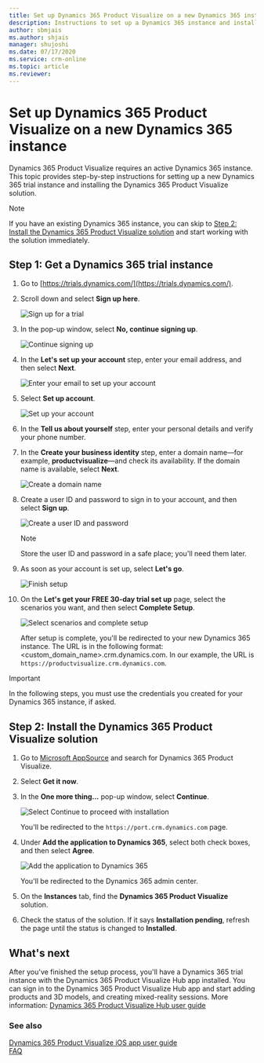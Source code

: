 ```yaml
---
title: Set up Dynamics 365 Product Visualize on a new Dynamics 365 instance
description: Instructions to set up a Dynamics 365 instance and install the Dynamics 365 Product Visualize solution
author: sbmjais
ms.author: shjais
manager: shujoshi
ms.date: 07/17/2020
ms.service: crm-online
ms.topic: article
ms.reviewer:
---
```


# Set up Dynamics 365 Product Visualize on a new Dynamics 365 instance
<!--note from editor: The Dynamics Style Guide still says to always use "Dynamics 365" in front of "Product Visualize." However, to judge by the screenshots and text in these topics, could it be that we're simply using "Product Visualize Hub" without any qualifier? I checked with Renee; she isn't aware of any change in naming for this product, so I've added "Dynamics 365" to all instances, including "Product Visualize Hub." If this is wrong, please let us editors know so we can update the style guide.-->
Dynamics 365 Product Visualize requires an active Dynamics 365 instance. This topic provides step-by-step instructions for setting up a new Dynamics 365 trial instance and installing the Dynamics 365 Product Visualize solution.
<!--Is it okay to move this note up here? I think it makes more sense here than at the end of Step 2.-->
> [!NOTE]
> If you have an existing Dynamics 365 instance, you can skip to [Step 2: Install the Dynamics 365 Product Visualize solution](#step-2-install-the-dynamics-365-product-visualize-solution) and start working with the solution immediately.

## Step 1: Get a Dynamics 365 trial instance

1. Go to [https://trials.dynamics.com/](https://trials.dynamics.com/).

2. Scroll down and select **Sign up here**.

    ![Sign up for a trial](media/trials-page.png "Sign up for a trial")

3. In the pop-up window, select **No, continue signing up**.

    ![Continue signing up](media/continue-step.png "Continue signing up")

4. In the **Let's set up your account** step, enter your email address, and then select **Next**.

    ![Enter your email to set up your account](media/wizard-step1.png "Enter your email to set up your account")

5. Select **Set up account**.

    ![Set up your account](media/wizard-step1_1.png "Set up your account")

6. In the **Tell us about yourself** step, enter your personal details and verify your phone number.

7. In the **Create your business identity** step, enter a domain name&mdash;for example, **productvisualize**&mdash;and check its availability. If the domain name is available, select **Next**.

    ![Create a domain name](media/wizard-step3.png "Create a domain name")

8. Create a user ID and password to sign in to your account, and then select **Sign up**.

    ![Create a user ID and password](media/wizard-step3_1.png "Create a user ID and password")

    > [!NOTE]
    > Store the user ID and password in a safe place; you'll need them later.

9. As soon as your account is set up, select **Let's go**.

    ![Finish setup](media/wizard-step4.png "Finish setup")

10. On the **Let's get your FREE 30-day trial set up** page, select the scenarios<!--Edit okay? since it looks like you can select more than one.--> you want, and then select **Complete Setup**.

    ![Select scenarios and complete setup](media/trial-setup-page.png "Select scenarios and complete setup")

    After setup is complete, you'll be redirected to your new Dynamics 365 instance. The URL is in the following format: &lt;custom\_domain\_name&gt;.crm.dynamics.com. In our example, the URL is `https://productvisualize.crm.dynamics.com`.

 > [!IMPORTANT]
 > In the following steps, you must use the credentials you created for your Dynamics 365 instance, if asked.

## Step 2: Install the Dynamics 365 Product Visualize solution

1. Go to [Microsoft AppSource](https://appsource.microsoft.com) and search for Dynamics 365 Product Visualize.

2. Select **Get it now**.

3. In the **One more thing...** pop-up window, select **Continue**.

    ![Select Continue to proceed with installation](media/continue-step-app.png "Select Continue to proceed with installation")

    You'll be redirected to the `https://port.crm.dynamics.com` page.

4. Under **Add the application to Dynamics 365**, select both check boxes, and then select **Agree**.

    ![Add the application to Dynamics 365](media/add-app-to-d365.png "Add the application to Dynamics 365")

    You'll be redirected to the Dynamics 365 admin center.

5. On the **Instances** tab, find the **Dynamics 365 Product Visualize** solution.

6. Check the status of the solution. If it says **Installation pending**, refresh the page until the status is changed to **Installed**.

## What's next

After you've finished the setup process, you'll have a Dynamics 365 trial instance with the Dynamics 365 Product Visualize Hub app installed. You can sign in to the Dynamics 365 Product Visualize Hub app and start adding products and 3D models, and creating mixed-reality sessions. More information: [Dynamics 365 Product Visualize Hub user guide](hub-user-guide.md)

### See also

[Dynamics 365 Product Visualize iOS app user guide](user-guide.md)<br>
[FAQ](faq.md)
